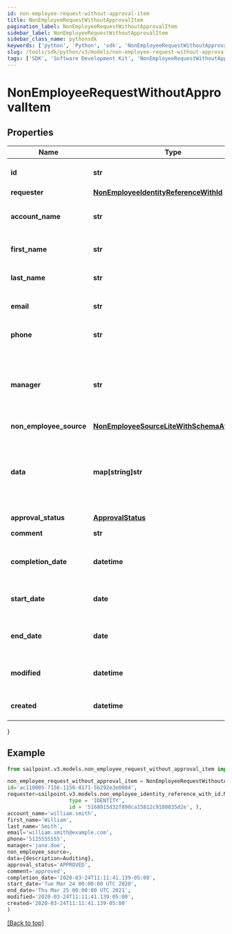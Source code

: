 ```yaml
---
id: non-employee-request-without-approval-item
title: NonEmployeeRequestWithoutApprovalItem
pagination_label: NonEmployeeRequestWithoutApprovalItem
sidebar_label: NonEmployeeRequestWithoutApprovalItem
sidebar_class_name: pythonsdk
keywords: ['python', 'Python', 'sdk', 'NonEmployeeRequestWithoutApprovalItem', 'NonEmployeeRequestWithoutApprovalItem'] 
slug: /tools/sdk/python/v3/models/non-employee-request-without-approval-item
tags: ['SDK', 'Software Development Kit', 'NonEmployeeRequestWithoutApprovalItem', 'NonEmployeeRequestWithoutApprovalItem']
---
```


# NonEmployeeRequestWithoutApprovalItem


## Properties

Name | Type | Description | Notes
------------ | ------------- | ------------- | -------------
**id** | **str** | Non-Employee request id. | [optional] 
**requester** | [**NonEmployeeIdentityReferenceWithId**](non-employee-identity-reference-with-id) |  | [optional] 
**account_name** | **str** | Requested identity account name. | [optional] 
**first_name** | **str** | Non-Employee's first name. | [optional] 
**last_name** | **str** | Non-Employee's last name. | [optional] 
**email** | **str** | Non-Employee's email. | [optional] 
**phone** | **str** | Non-Employee's phone. | [optional] 
**manager** | **str** | The account ID of a valid identity to serve as this non-employee's manager. | [optional] 
**non_employee_source** | [**NonEmployeeSourceLiteWithSchemaAttributes**](non-employee-source-lite-with-schema-attributes) |  | [optional] 
**data** | **map[string]str** | Additional attributes for a non-employee. Up to 10 custom attributes can be added. | [optional] 
**approval_status** | [**ApprovalStatus**](approval-status) |  | [optional] 
**comment** | **str** | Comment of requester | [optional] 
**completion_date** | **datetime** | When the request was completely approved. | [optional] 
**start_date** | **date** | Non-Employee employment start date. | [optional] 
**end_date** | **date** | Non-Employee employment end date. | [optional] 
**modified** | **datetime** | When the request was last modified. | [optional] 
**created** | **datetime** | When the request was created. | [optional] 
}

## Example

```python
from sailpoint.v3.models.non_employee_request_without_approval_item import NonEmployeeRequestWithoutApprovalItem

non_employee_request_without_approval_item = NonEmployeeRequestWithoutApprovalItem(
id='ac110005-7156-1150-8171-5b292e3e0084',
requester=sailpoint.v3.models.non_employee_identity_reference_with_id.NonEmployeeIdentityReferenceWithId(
                    type = 'IDENTITY', 
                    id = '5168015d32f890ca15812c9180835d2e', ),
account_name='william.smith',
first_name='William',
last_name='Smith',
email='william.smith@example.com',
phone='5125555555',
manager='jane.doe',
non_employee_source=,
data={description=Auditing},
approval_status='APPROVED',
comment='approved',
completion_date='2020-03-24T11:11:41.139-05:00',
start_date='Tue Mar 24 00:00:00 UTC 2020',
end_date='Thu Mar 25 00:00:00 UTC 2021',
modified='2020-03-24T11:11:41.139-05:00',
created='2020-03-24T11:11:41.139-05:00'
)

```
[[Back to top]](#) 

